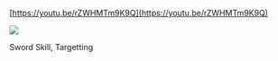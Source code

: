[https://youtu.be/rZWHMTm9K9Q](https://youtu.be/rZWHMTm9K9Q)﻿

![](https://scrap.kakaocdn.net/dn/niv78/hyUdRHblIK/PkgnuGUbyWCSds9Wypwofk/img.jpg?width=1152&height=720&face=0_0_1152_720,https://scrap.kakaocdn.net/dn/bO5oKY/hyUdWItKVr/ew1ak9aps8MMYiemT4aUY1/img.jpg?width=1152&height=720&face=0_0_1152_720)

Sword Skill, Targetting